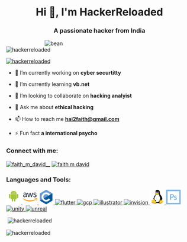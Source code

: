 <h1 align="center">Hi 👋, I'm HackerReloaded</h1>
<h3 align="center">A passionate hacker from India</h3>

<img align="right" alt="bean" width="400" src="https://www.bing.com/th/id/OGC.cd741ab1a8c2fe4639e7ef1d9a3026a3?pid=1.7&rurl=https%3a%2f%2fi.pinimg.com%2foriginals%2f76%2f0f%2f53%2f760f531b60f0c0f07b9579cdfb61ff6c.gif&ehk=c3vSOqAzr7crcHs56RgkS2BewkFtxU0WF%2f4R2Cpp1rA%3d">

<p align="left"> <img src="https://komarev.com/ghpvc/?username=hackerreloaded&label=Profile%20views&color=0e75b6&style=flat" alt="hackerreloaded" /> </p>

<p align="left"> <a href="https://github.com/ryo-ma/github-profile-trophy"><img src="https://github-profile-trophy.vercel.app/?username=hackerreloaded" alt="hackerreloaded" /></a> </p>

- 🔭 I’m currently working on **cyber securtitty**

- 🌱 I’m currently learning **vb.net**

- 👯 I’m looking to collaborate on **hacking analyist**

- 💬 Ask me about **ethical hacking**

- 📫 How to reach me **hai2faith@gmail.com**

- ⚡ Fun fact **a international psycho**

<h3 align="left">Connect with me:</h3>
<p align="left">
<a href="https://instagram.com/faith_m_david__" target="blank"><img align="center" src="https://raw.githubusercontent.com/rahuldkjain/github-profile-readme-generator/master/src/images/icons/Social/instagram.svg" alt="faith_m_david__" height="30" width="40" /></a>
<a href="https://www.youtube.com/c/faith m david" target="blank"><img align="center" src="https://raw.githubusercontent.com/rahuldkjain/github-profile-readme-generator/master/src/images/icons/Social/youtube.svg" alt="faith m david" height="30" width="40" /></a>
</p>

<h3 align="left">Languages and Tools:</h3>
<p align="left"> <a href="https://developer.android.com" target="_blank" rel="noreferrer"> <img src="https://raw.githubusercontent.com/devicons/devicon/master/icons/android/android-original-wordmark.svg" alt="android" width="40" height="40"/> </a> <a href="https://aws.amazon.com" target="_blank" rel="noreferrer"> <img src="https://raw.githubusercontent.com/devicons/devicon/master/icons/amazonwebservices/amazonwebservices-original-wordmark.svg" alt="aws" width="40" height="40"/> </a> <a href="https://www.cprogramming.com/" target="_blank" rel="noreferrer"> <img src="https://raw.githubusercontent.com/devicons/devicon/master/icons/c/c-original.svg" alt="c" width="40" height="40"/> </a> <a href="https://flutter.dev" target="_blank" rel="noreferrer"> <img src="https://www.vectorlogo.zone/logos/flutterio/flutterio-icon.svg" alt="flutter" width="40" height="40"/> </a> <a href="https://cloud.google.com" target="_blank" rel="noreferrer"> <img src="https://www.vectorlogo.zone/logos/google_cloud/google_cloud-icon.svg" alt="gcp" width="40" height="40"/> </a> <a href="https://www.adobe.com/in/products/illustrator.html" target="_blank" rel="noreferrer"> <img src="https://www.vectorlogo.zone/logos/adobe_illustrator/adobe_illustrator-icon.svg" alt="illustrator" width="40" height="40"/> </a> <a href="https://www.invisionapp.com/" target="_blank" rel="noreferrer"> <img src="https://www.vectorlogo.zone/logos/invisionapp/invisionapp-icon.svg" alt="invision" width="40" height="40"/> </a> <a href="https://www.linux.org/" target="_blank" rel="noreferrer"> <img src="https://raw.githubusercontent.com/devicons/devicon/master/icons/linux/linux-original.svg" alt="linux" width="40" height="40"/> </a> <a href="https://www.photoshop.com/en" target="_blank" rel="noreferrer"> <img src="https://raw.githubusercontent.com/devicons/devicon/master/icons/photoshop/photoshop-line.svg" alt="photoshop" width="40" height="40"/> </a> <a href="https://unity.com/" target="_blank" rel="noreferrer"> <img src="https://www.vectorlogo.zone/logos/unity3d/unity3d-icon.svg" alt="unity" width="40" height="40"/> </a> <a href="https://unrealengine.com/" target="_blank" rel="noreferrer"> <img src="https://raw.githubusercontent.com/kenangundogan/fontisto/036b7eca71aab1bef8e6a0518f7329f13ed62f6b/icons/svg/brand/unreal-engine.svg" alt="unreal" width="40" height="40"/> </a> </p>

<p>&nbsp;<img align="center" src="https://github-readme-stats.vercel.app/api?username=hackerreloaded&show_icons=true&locale=en" alt="hackerreloaded" /></p>

<p><img align="center" src="https://github-readme-streak-stats.herokuapp.com/?user=hackerreloaded&" alt="hackerreloaded" /></p>
